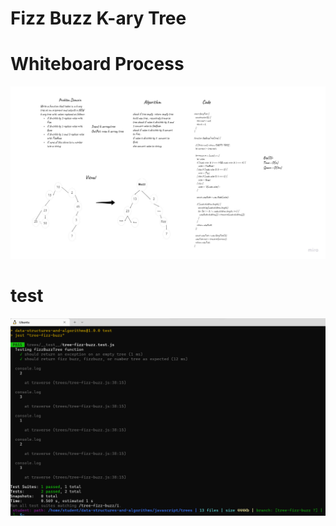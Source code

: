 # Fizz Buzz K-ary Tree

# Whiteboard Process

![image](./fizzbuzz.png)



# test 
![image](./fizzbuzztest.png)